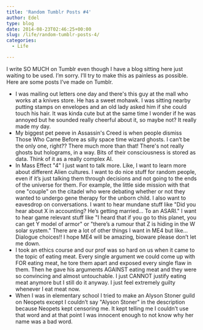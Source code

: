 ```yaml
---
title: 'Random Tumblr Posts #4'
author: Edel
type: blog
date: 2014-08-23T02:46:25+00:00
slug: /life/random-tumblr-posts-4/
categories:
  - Life

---
```

I write SO MUCH on Tumblr even though I have a blog sitting here just waiting to be used. I’m sorry. I’ll try to make this as painless as possible. Here are some posts I’ve made on Tumblr.

  * I was mailing out letters one day and there's this guy at the mall who works at a knives store. He has a sweet mohawk. I was sitting nearby putting stamps on envelopes and an old lady asked him if she could touch his hair. It was kinda cute but at the same time I wonder if he was annoyed but he sounded really cheerful about it, so maybe not? It really made my day.
  * My biggest pet peeve in Assassin's Creed is when people dismiss Those Who Came Before as silly space time wizard ghosts. I can’t be the only one, right?? There much more than that! There's not really ghosts but holograms, in a way. Bits of their consciousness is stored as data. Think of it as a really complex AI.
  * In Mass Effect "4" I just want to talk more. Like, I want to learn more about different Alien cultures. I want to do nice stuff for random people, even if it’s just talking them through decisions and not going to the ends of the universe for them. For example, the little side mission with that one "couple" on the citadel who were debating whether or not they wanted to undergo gene therapy for the unborn child. I also want to eavesdrop on conversations. I want to hear mundane stuff like "Did you hear about X in accounting? He’s getting married... To an ASARI." I want to hear game relevant stuff like "I heard that if you go to this planet, you can get Y model of armor" or "there’s a rumour that Z is hiding in the W solar system." There are a lot of other things I want in ME4 but like... Dialogue choices!! I hope ME4 will be amazing, bioware please don’t let me down.
  * I took an ethics course and our prof was so hard on us when it came to the topic of eating meat. Every single argument we could come up with FOR eating meat, he tore them apart and exposed every single flaw in them. Then he gave his arguments AGAINST eating meat and they were so convincing and almost untouchable. I just CANNOT justify eating meat anymore but I still do it anyway. I just feel extremely guilty whenever I eat meat now.
  * When I was in elementary school I tried to make an Alyson Stoner guild on Neopets except I couldn’t say "Alyson Stoner" in the description because Neopets kept censoring me. It kept telling me I couldn’t use that word and at that point I was innocent enough to not know why her name was a bad word.


